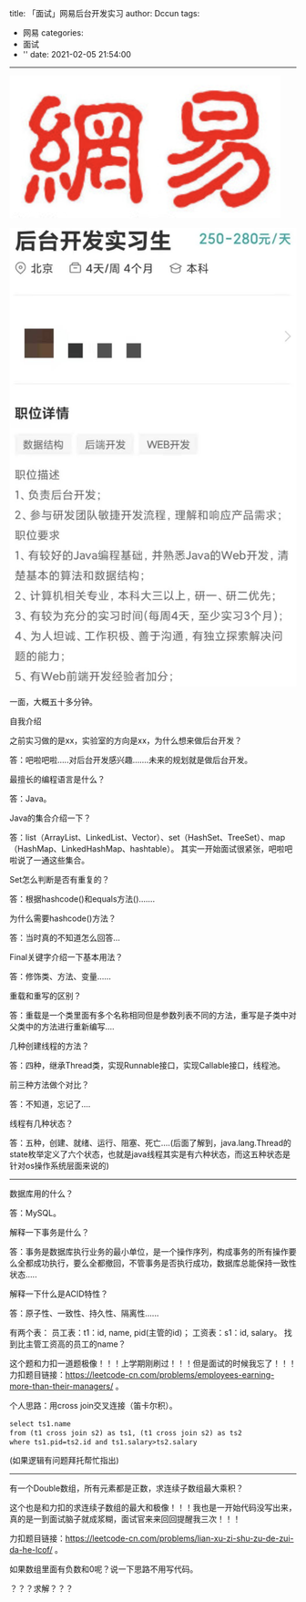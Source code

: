 title: 「面试」网易后台开发实习
author: Dccun
tags:
  - 网易
categories:
  - 面试
  - ''
date: 2021-02-05 21:54:00
---
![upload successful](/images/pasted-146.png)

<!--more-->

![upload successful](/images/pasted-147.png)

一面，大概五十多分钟。

自我介绍

之前实习做的是xx，实验室的方向是xx，为什么想来做后台开发？

答：吧啦吧啦…..对后台开发感兴趣…….未来的规划就是做后台开发。


最擅长的编程语言是什么？

答：Java。


Java的集合介绍一下？

答：list（ArrayList、LinkedList、Vector）、set（HashSet、TreeSet）、map（HashMap、LinkedHashMap、hashtable）。
其实一开始面试很紧张，吧啦吧啦说了一通这些集合。


Set怎么判断是否有重复的？

答：根据hashcode()和equals方法()…….


为什么需要hashcode()方法？

答：当时真的不知道怎么回答…


Final关键字介绍一下基本用法？

答：修饰类、方法、变量……


重载和重写的区别？

答：重载是一个类里面有多个名称相同但是参数列表不同的方法，重写是子类中对父类中的方法进行重新编写….


几种创建线程的方法？

答：四种，继承Thread类，实现Runnable接口，实现Callable接口，线程池。


前三种方法做个对比？

答：不知道，忘记了….


线程有几种状态？

答：五种，创建、就绪、运行、阻塞、死亡....(后面了解到，java.lang.Thread的state枚举定义了六个状态，也就是java线程其实是有六种状态，而这五种状态是针对os操作系统层面来说的)

---

数据库用的什么？

答：MySQL。


解释一下事务是什么？

答：事务是数据库执行业务的最小单位，是一个操作序列，构成事务的所有操作要么全都成功执行，要么全都撤回，不管事务是否执行成功，数据库总能保持一致性状态…..


解释一下什么是ACID特性？

答：原子性、一致性、持久性、隔离性......

有两个表：
员工表：t1：id, name, pid(主管的id)；
工资表：s1：id, salary。
找到比主管工资高的员工的name？

这个题和力扣一道题极像！！！上学期刚刷过！！！但是面试的时候我忘了！！！
力扣题目链接：https://leetcode-cn.com/problems/employees-earning-more-than-their-managers/ 。

个人思路：用cross join交叉连接（笛卡尔积）。
```
select ts1.name
from (t1 cross join s2) as ts1, (t1 cross join s2) as ts2
where ts1.pid=ts2.id and ts1.salary>ts2.salary
```
(如果逻辑有问题拜托帮忙指出)

---

有一个Double数组，所有元素都是正数，求连续子数组最大乘积？

这个也是和力扣的求连续子数组的最大和极像！！！我也是一开始代码没写出来，真的是一到面试脑子就成浆糊，面试官来来回回提醒我三次！！！

力扣题目链接：https://leetcode-cn.com/problems/lian-xu-zi-shu-zu-de-zui-da-he-lcof/ 。

如果数组里面有负数和0呢？说一下思路不用写代码。

？？？求解？？？